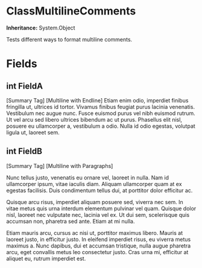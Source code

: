# ClassMultilineComments

**Inheritance:** System.Object  
  
Tests different ways to format multiline comments.

# Fields

## int FieldA

[Summary Tag] [Multiline with Endline]
            Etiam enim odio, imperdiet finibus fringilla 
            ut, ultrices id tortor. Vivamus finibus feugiat 
            purus lacinia venenatis. Vestibulum nec augue 
            nunc. Fusce euismod purus vel nibh euismod rutrum. 
            Ut vel arcu sed libero ultrices bibendum ac ut 
            purus. Phasellus elit nisl, posuere eu ullamcorper 
            a, vestibulum a odio. Nulla id odio egestas, 
            volutpat ligula ut, laoreet sem.

## int FieldB

[Summary Tag] [Multiline with Paragraphs]

Nunc tellus justo, venenatis eu ornare vel, laoreet in nulla. Nam id ullamcorper ipsum, vitae iaculis diam. Aliquam ullamcorper quam at ex egestas facilisis. Duis condimentum tellus dui, at porttitor dolor efficitur ac.

Quisque arcu risus, imperdiet aliquam posuere sed, viverra nec sem. In vitae metus quis urna interdum elementum pulvinar vel quam. Quisque dolor nisl, laoreet nec vulputate nec, lacinia vel ex. Ut dui sem, scelerisque quis accumsan non, pharetra sed ante. Etiam at mi nulla.

Etiam mauris arcu, cursus ac nisi ut, porttitor maximus libero. Mauris at laoreet justo, in efficitur justo. In eleifend imperdiet risus, eu viverra metus maximus a. Nunc dapibus, dui et accumsan tristique, nulla augue pharetra arcu, eget convallis metus leo consectetur justo. Cras urna mi, efficitur at aliquet eu, rutrum imperdiet est.

